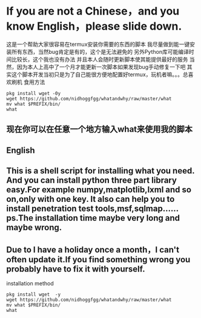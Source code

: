 # If you are not a Chinese，and you know English，please slide down.
这是一个帮助大家很容易在termux安装你需要的东西的脚本
我尽量做到能一键安装所有东西，当然bug肯定是有的，这个是无法避免的
另外Python库可能编译时间比较长，这个我也没有办法
并且本人会随时更新脚本使其能提供最好的服务
当然，因为本人上高中了一个月才能更新一次脚本如果发现bug手动修复一下吧
其实这个脚本开发当初只是为了自己能很方便地配置好termux，玩机者嘛。。。总喜欢刷机
食用方法
```
pkg install wget -0y
wget https://github.com/nidhoggfgg/whatandwhy/raw/master/what
mv what $PREFIX/bin/
what
```
现在你可以在任意一个地方输入what来使用我的脚本
----
English
----
This is a shell script for installing what you need.
And you can install python three part library easy.For example numpy,matplotlib,lxml and so on,only with one key.
It also can help you to install penetration test tools,msf,sqlmap……
ps.The installation time maybe very long and maybe wrong.
------
Due to I have a holiday once a month，I can't often update it.If you find something wrong you probably have to fix it with yourself.
-------
installation method
```
pkg install wget  -y
wget https://github.com/nidhoggfgg/whatandwhy/raw/master/what      
mv what $PREFIX/bin/
what
```
